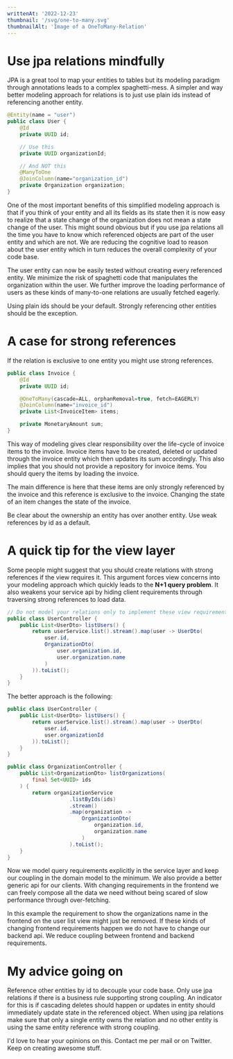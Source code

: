 ```yaml
---
writtenAt: '2022-12-23'
thumbnail: '/svg/one-to-many.svg'
thumbnailAlt: 'Image of a OneToMany-Relation'
---
```


# Use jpa relations mindfully

JPA is a great tool to map your entities to tables but its modeling paradigm through annotations leads to a complex spaghetti-mess. A simpler and way better modeling approach for relations is to just use plain ids instead of referencing another entity.
<!--more-->
```java
@Entity(name = "user")
public class User {
	@Id
	private UUID id;

	// Use this
	private UUID organizationId;

	// And NOT this
	@ManyToOne
	@JoinColumn(name="organization_id")
	private Organization organization;
}
```

One of the most important benefits of this simplified modeling approach is that if you think of your entity and all its fields as its state then it is now easy to realize that a state change of the organization does not mean a state change of the user. This might sound obvious but if you use jpa relations all the time you have to know which referenced objects are part of the user entity and which are not. We are reducing the cognitive load to reason about the user entity which in turn reduces the overall complexity of your code base.

The user entity can now be easily tested without creating every referenced entity. We minimize the risk of spaghetti code that manipulates the organization within the user. We further improve the loading performance of users as these kinds of many-to-one relations are usually fetched eagerly.

Using plain ids should be your default. Strongly referencing other entities should be the exception.

# A case for strong references

If the relation is exclusive to one entity you might use strong references.

```java
public class Invoice {
	@Id
	private UUID id;

	@OneToMany(cascade=ALL, orphanRemoval=true, fetch=EAGERLY)
	@JoinColumn(name="invoice_id")
	private List<InvoiceItem> items;

	private MonetaryAmount sum;
}
```

This way of modeling gives clear responsibility over the life-cycle of invoice items to the invoice. Invoice items have to be created, deleted or updated through the invoice entity which then updates its sum accordingly. This also implies that you should not provide a repository for invoice items. You should query the items by loading the invoice.

The main difference is here that these items are only strongly referenced by the invoice and this reference is exclusive to the invoice. Changing the state of an item changes the state of the invoice.

Be clear about the ownership an entity has over another entity. Use weak references by id as a default.

# A quick tip for the view layer

Some people might suggest that you should create relations with strong references if the view requires it. This argument forces view concerns into your modeling approach which quickly leads to the **N+1 query problem**. It also weakens your service api by hiding client requirements through traversing strong references to load data.

```java
// Do not model your relations only to implement these view requirements
public class UserController {
	public List<UserDto> listUsers() {
		return userService.list().stream().map(user -> UserDto(
			user.id,
			OrganizationDto(
				user.organization.id,
				user.organization.name
			)
		)).toList();
	}
}
```

The better approach is the following:

```java
public class UserController {
	public List<UserDto> listUsers() {
		return userService.list().stream().map(user -> UserDto(
			user.id,
			user.organizationId
		)).toList();
	}
}

public class OrganizationController {
	public List<OrganizationDto> listOrganizations(
		final Set<UUID> ids
	) {
		return organizationService
					.listByIds(ids)
					.stream()
					.map(organization ->
						OrganizationDto(
							organization.id,
							organization.name
						)
					).toList();
	}
}
```

Now we model query requirements explicitly in the service layer and keep our coupling in the domain model to the minimum. We also provide a better generic api for our clients. With changing requirements in the frontend we can freely compose all the data we need without being scared of slow performance through over-fetching.

In this example the requirement to show the organizations name in the frontend on the user list view might just be removed. If these kinds of changing frontend requirements happen we do not have to change our backend api. We reduce coupling between frontend and backend requirements.

# My advice going on

Reference other entities by id to decouple your code base. Only use jpa relations if there is a business rule supporting strong coupling. An indicator for this is if cascading deletes should happen or updates in entity should immediately update state in the referenced object. When using jpa relations make sure that only a single entity owns the relation and no other entity is using the same entity reference with strong coupling.

I'd love to hear your opinions on this. Contact me per mail or on Twitter. Keep on creating awesome stuff.
